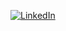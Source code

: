 [![LinkedIn](https://img.shields.io/badge/LinkedIn-%230077B5.svg?logo=linkedin&logoColor=white)](https://linkedin.com/in/gre-ilya) 
